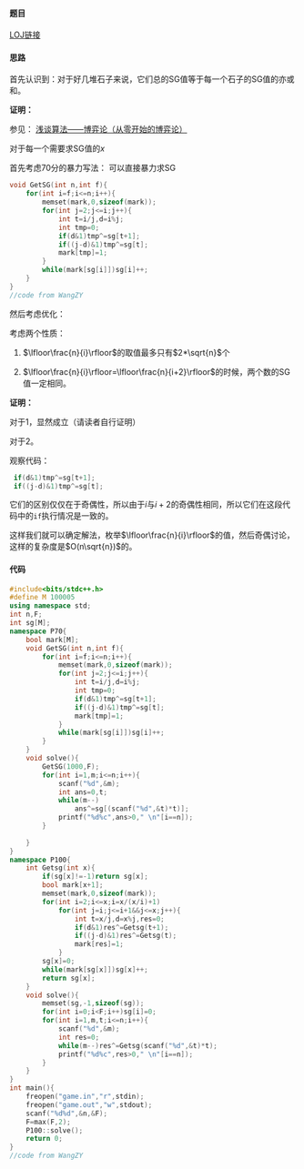 #### 题目

[LOJ链接](https://loj.ac/problem/2210)

#### 思路

首先认识到：对于好几堆石子来说，它们总的SG值等于每一个石子的SG值的亦或和。

**证明：**

参见： [浅谈算法——博弈论（从零开始的博弈论）](https://www.luogu.org/blog/Wolfycz/qian-tan-suan-fa-bo-yi-lun-zong-ling-kai-shi-di-bo-yi-lun-post)

对于每一个需要求SG值的$x$

首先考虑70分的暴力写法：
可以直接暴力求SG

```c++
void GetSG(int n,int f){
    for(int i=f;i<=n;i++){
        memset(mark,0,sizeof(mark));
        for(int j=2;j<=i;j++){
            int t=i/j,d=i%j;
            int tmp=0;
            if(d&1)tmp^=sg[t+1];
            if((j-d)&1)tmp^=sg[t];
            mark[tmp]=1;
        }
        while(mark[sg[i]])sg[i]++;
    }
}
//code from WangZY
```

然后考虑优化：

考虑两个性质：

1. $\lfloor\frac{n}{i}\rfloor$的取值最多只有$2*\sqrt{n}$个

2. $\lfloor\frac{n}{i}\rfloor=\lfloor\frac{n}{i+2}\rfloor​$的时候，两个数的SG值一定相同。

**证明：**

对于1，显然成立（请读者自行证明）

对于2。

观察代码：

```c++
 if(d&1)tmp^=sg[t+1];
 if((j-d)&1)tmp^=sg[t];
```

它们的区别仅仅在于奇偶性，所以由于$i$与$i+2$的奇偶性相同，所以它们在这段代码中的`if`执行情况是一致的。



这样我们就可以确定解法，枚举$\lfloor\frac{n}{i}\rfloor$的值，然后奇偶讨论，这样的复杂度是$O(n\sqrt{n})$的。



#### 代码

```c++
#include<bits/stdc++.h>
#define M 100005
using namespace std;
int n,F;
int sg[M];
namespace P70{
	bool mark[M];
	void GetSG(int n,int f){
		for(int i=f;i<=n;i++){
			memset(mark,0,sizeof(mark));
			for(int j=2;j<=i;j++){
				int t=i/j,d=i%j;
				int tmp=0;
				if(d&1)tmp^=sg[t+1];
				if((j-d)&1)tmp^=sg[t];
				mark[tmp]=1;
			}
			while(mark[sg[i]])sg[i]++;
		}
	}
	void solve(){
		GetSG(1000,F);
		for(int i=1,m;i<=n;i++){
			scanf("%d",&m);
			int ans=0,t;
			while(m--)
				ans^=sg[(scanf("%d",&t)*t)];
			printf("%d%c",ans>0," \n"[i==n]);
		}
		
	}
}
namespace P100{
	int Getsg(int x){
		if(sg[x]!=-1)return sg[x];
		bool mark[x+1];
		memset(mark,0,sizeof(mark));
		for(int i=2;i<=x;i=x/(x/i)+1)
			for(int j=i;j<=i+1&&j<=x;j++){
				int t=x/j,d=x%j,res=0;
				if(d&1)res^=Getsg(t+1);
				if((j-d)&1)res^=Getsg(t);
				mark[res]=1;
			}
		sg[x]=0;
		while(mark[sg[x]])sg[x]++;
		return sg[x];
	}
	void solve(){
		memset(sg,-1,sizeof(sg));
		for(int i=0;i<F;i++)sg[i]=0;
		for(int i=1,m,t;i<=n;i++){
			scanf("%d",&m);
			int res=0;
			while(m--)res^=Getsg(scanf("%d",&t)*t);
			printf("%d%c",res>0," \n"[i==n]);
		}
	}
}
int main(){
	freopen("game.in","r",stdin);
	freopen("game.out","w",stdout);
	scanf("%d%d",&n,&F);
	F=max(F,2);
	P100::solve();
	return 0;
}
//code from WangZY
```



